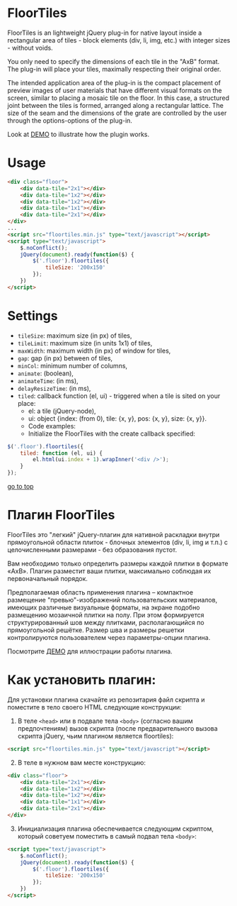 # FloorTiles

FloorTiles is an lightweight jQuery plug-in for native layout inside a rectangular area of ​​tiles - block elements (div, li, img, etc.) with integer sizes - without voids.

You only need to specify the dimensions of each tile in the "AxB" format. The plug-in will place your tiles, maximally respecting their original order.

The intended application area of ​​the plug-in is the compact placement of preview images of user materials that have different visual formats on the screen, similar to placing a mosaic tile on the floor. In this case, a structured joint between the tiles is formed, arranged along a rectangular lattice. The size of the seam and the dimensions of the grate are controlled by the user through the options-options of the plug-in.

Look at [DEMO](https://tontsacom.github.io/floortiles/) to illustrate how the plugin works.

# Usage

```html    
<div class="floor">
	<div data-tile="2x1"></div>
	<div data-tile="1x2"></div>
	<div data-tile="1x2"></div>
	<div data-tile="1x1"></div>
	<div data-tile="2x1"></div>
</div>
...
<script src="floortiles.min.js" type="text/javascript"></script>
<script type="text/javascript">
	$.noConflict();
	jQuery(document).ready(function($) {
		$('.floor').floortiles({
			tileSize: '200x150'
		});
	})
</script>
```

# Settings

- `tileSize`: maximum size (in px) of tiles,
- `tileLimit`: maximum size (in units 1x1) of tiles,
- `maxWidth`: maximum width (in px) of window for tiles,
- `gap`: gap (in px) between of tiles,
- `minCol`: minimum number of columns,
- `animate`: (boolean),
- `animateTime`: (in ms),
- `delayResizeTime`: (in ms),
- `tiled`: callback function (el, ui) - triggered when a tile is sited on your place:
  - el: a tile (jQuery-node),
  - ui: object {index: (from 0), tile: {x, y}, pos: {x, y}, size: {x, y}}.
  - Code examples:
  - Initialize the FloorTiles with the create callback specified:

```js    
$('.floor').floortiles({
	tiled: function (el, ui) {
		el.html(ui.index + 1).wrapInner('<div />');
	}
});
```

<a href="#floortiles">go to top</a>

# Плагин FloorTiles

FloorTiles это "легкий" jQuery-плагин для нативной раскладки внутри прямоугольной области плиток - блочных элементов (div, li, img и т.п.) с целочисленными размерами - без образования пустот.

Вам необходимо только определить размеры каждой плитки в формате «AxB». Плагин разместит ваши плитки, максимально соблюдая их первоначальный порядок.

Предполагаемая область применения плагина – компактное размещение "превью"-изображений пользовательских материалов, имеющих различные визуальные форматы, на экране подобно размещению мозаичной плитки на полу. При этом формируется структурированный шов между плитками, располагающийся по прямоугольной решётке. Размер шва и размеры решетки контролируются пользователем через параметры-опции плагина.

Посмотрите [ДЕМО](https://tontsacom.github.io/floortiles/) для иллюстрации работы плагина.

# Как установить плагин:

Для установки плагина скачайте из репозитария файл скрипта и поместите в тело своего HTML следующие конструкции:
1.	В теле `<head>` или в подвале тела `<body>` (согласно вашим предпочтениям) вызов скрипта (после предварительного вызова скрипта jQuery, чьим плагином является floortiles):

```html    
<script src="floortiles.min.js" type="text/javascript"></script>
```
2.	В теле <body> в нужном вам месте конструкцию:

```html    
<div class="floor">
	<div data-tile="2x1"></div>
	<div data-tile="1x2"></div>
	<div data-tile="1x2"></div>
	<div data-tile="1x1"></div>
	<div data-tile="2x1"></div>
</div>
```
3.	Инициализация плагина обеспечивается следующим скриптом, который советуем поместить в самый подвал тела `<body>`:

```html    
<script type="text/javascript">
	$.noConflict();
	jQuery(document).ready(function($) {
		$('.floor').floortiles({
			tileSize: '200x150'
		});
	})
</script>
```

